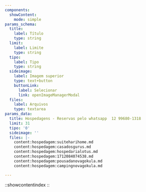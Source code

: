 ```yaml
---
components:
  showContent:
    mode: simple
params_schema:
  title:
    label: Título
    type: string
  limit:
    label: Limite
    type: string
  tipo:
    label: Tipo
    type: string
  sideimage:
    label: Imagem superior
    type: text+button
    buttonLink:
      label: Selecionar
      link: openImageManagerModal
  files:
    label: Arquivos
    type: textarea
params_data:
  title: Hospedagens - Reservas pelo whatsapp  12 99680-1318
  limit: 31
  tipo: '0'
  sideimage: ''
  files: |-
    content:hospedagem:suiteharihome.md
    content:hospedagem:casadosgurus.md
    content:hospedagem:hospedarialotus.md
    content:hospedagem:1712084074538.md
    content:hospedagem:pousadanovagokula.md
    content:hospedagem:campingnovagokula.md

---
```


::showcontentindex
::